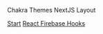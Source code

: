 



Chakra Themes
NextJS Layout


<!-- tfcd -->

[Start](https://youtu.be/zhx9FUSuAsM?t=3452)
[React Firebase Hooks](https://github.com/csfrequency/react-firebase-hooks)